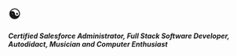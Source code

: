 #  ☯︎

***Certified Salesforce Administrator, Full Stack Software Developer, Autodidact, Musician and Computer Enthusiast***

 
  
   
